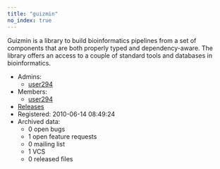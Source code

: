 ```yaml
---
title: "guizmin"
no_index: true
---
```


Guizmin is a library to build bioinformatics pipelines from a set of components that are both properly typed and dependency-aware. The library offers an access to a couple of standard tools and databases in bioinformatics.


* Admins:
  * [user294](/users/user294)
* Members:
  * [user294](/users/user294)
* [Releases](https://download.ocamlcore.org/guizmin)
* Registered: 2010-06-14 08:49:24
* Archived data:
  * 0 open bugs
  * 1 open feature requests
  * 0 mailing list
  * 1 VCS
  * 0 released files
